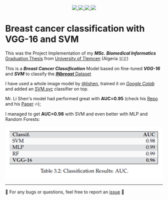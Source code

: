 
<p align="center">
  <a href="https://github.com/iaminebriki/Breast-Cancer-Classification-with-VGG16-and-SVM/issues">
    <img src="https://img.shields.io/github/issues/iaminebriki/Breast-Cancer-Classification-with-VGG16-and-SVM"/>
  </a>
  <a href="https://github.com/iaminebriki/Breast-Cancer-Classification-with-VGG16-and-SVM/network/members">
    <img src="https://img.shields.io/github/forks/iaminebriki/Breast-Cancer-Classification-with-VGG16-and-SVM"/>
  </a>
  <a href="https://github.com/iaminebriki/Breast-Cancer-Classification-with-VGG16-and-SVM/stargazers">
    <img src="https://img.shields.io/github/stars/iaminebriki/Breast-Cancer-Classification-with-VGG16-and-SVM"/>
  </a>
    <a href="https://github.com/iaminebriki/Breast-Cancer-Classification-with-VGG16-and-SVM/LICENSE">
    <img src="https://img.shields.io/github/license/iaminebriki/Breast-Cancer-Classification-with-VGG16-and-SVM"/>
  </a>
</p>

# Breast cancer classification with VGG-16 and SVM

This was the Project Implementation of my _**MSc. Biomedical Informatics**_ [Graduation Thesis](https://www.researchgate.net/publication/361441022_Medical_Images_Classification_Based_on_Deep_Features_Extraction_Exploiting_Transfer_Learning) from [University of Tlemcen](https://ft.univ-tlemcen.dz) (Algeria :algeria:)

This is a **_Breast Cancer Classification_** Model based on fine-tuned **_VGG-16_** and _**SVM**_ to classify the [**_INbreast_** Dataset](https://drive.google.com/file/d/19n-p9p9C0eCQA1ybm6wkMo-bbeccT_62/view?usp=sharing)

I have used a whole image model by [@lishen](https://github.com/lishen), trained it on [_Google Colab_](https://colab.research.google.com) and added an [SVM.svc](https://scikit-learn.org/stable/modules/generated/sklearn.svm.SVC.html) classifier on top.

Mr. Li Shen's model had performed great with **AUC=0.95** (check his [Repo](https://github.com/lishen/end2end-all-conv) and his [Paper](https://arxiv.org/abs/1708.09427) :fire:);

I managed to get **AUC=0.98** with SVM and even better with MLP and Random Forests:

<p align="center">
  <img src="assets/images/AUC-results.PNG" />
</p>

---

:rotating_light: For any bugs or questions, feel free to report an [issue](https://github.com/iamaminebriki/Breast-Cancer-Classification-with-VGG16-and-SVM/issues) :triangular_flag_on_post:
